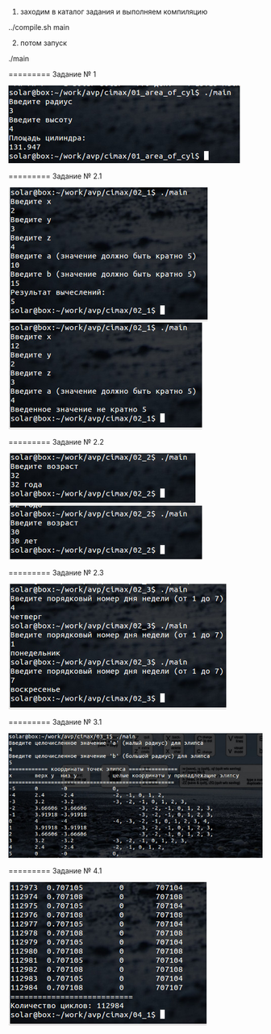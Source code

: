 1. заходим в каталог задания и выполняем компиляцию

../compile.sh main

2. потом запуск

./main

=========
Задание № 1

![01](https://github.com/elston/cimax/blob/master/01_area_of_cyl/main.jpg "03")

=========
Задание № 2.1

![02_1](https://github.com/elston/cimax/blob/master/02_1/main.jpg "02_1")
![02_1](https://github.com/elston/cimax/blob/master/02_1/main2.jpg "02_1")

=========
Задание № 2.2

![02_2](https://github.com/elston/cimax/blob/master/02_2/main.jpg "02_2")
![02_2](https://github.com/elston/cimax/blob/master/02_2/main2.jpg "02_2")


=========
Задание № 2.3

![02_3](https://github.com/elston/cimax/blob/master/02_3/main.jpg "02_3")

=========
Задание № 3.1

![03_1](https://github.com/elston/cimax/blob/master/03_1/main.jpg "03_1")


=========
Задание № 4.1

![04_1](https://github.com/elston/cimax/blob/master/04_1/main.jpg "04_1")